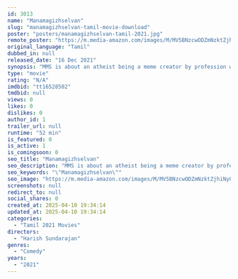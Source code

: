 ```yaml
---
id: 3013
name: "Manamagizhselvan"
slug: "manamagizhselvan-tamil-movie-download"
poster: "posters/manamagizhselvan-tamil-2021.jpg"
remote_poster: "https://m.media-amazon.com/images/M/MV5BNzcwODZmNzktZjhiNy00YjdmLTkxNjItZTcxYWMxMGFhNzY5XkEyXkFqcGc@._V1_SX300.jpg"
original_language: "Tamil"
dubbed_in: null
released_date: "16 Dec 2021"
synopsis: "MMS is about an atheist being a meme creator by profession who undergoes hilarious challenges during his bridegroom"
type: "movie"
rating: "N/A"
imdbid: "tt16528502"
tmdbid: null
views: 0
likes: 0
dislikes: 0
author_id: 1
trailer_url: null
runtime: "52 min"
is_featured: 0
is_active: 1
is_comingsoon: 0
seo_title: "Manamagizhselvan"
seo_description: "MMS is about an atheist being a meme creator by profession who undergoes hilarious challenges during his bridegroom"
seo_keywords: "\"Manamagizhselvan\""
seo_image: "https://m.media-amazon.com/images/M/MV5BNzcwODZmNzktZjhiNy00YjdmLTkxNjItZTcxYWMxMGFhNzY5XkEyXkFqcGc@._V1_SX300.jpg"
screenshots: null
redirect_to: null
social_shares: 0
created_at: 2025-04-10 19:34:14
updated_at: 2025-04-10 19:34:14
categories:
  - "Tamil 2021 Movies"
directors:
  - "Harish Sundarajan"
genres:
  - "Comedy"
years:
  - "2021"
---
```

